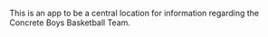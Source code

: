This is an app to be a central location for information regarding the Concrete Boys Basketball Team.
